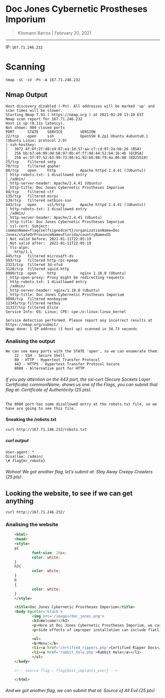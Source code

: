 # Doc Jones Cybernetic Prostheses Imporium

> Klismann Barros | February 20, 2021

--------------------------

IP: `167.71.246.232`

# Scanning

`
nmap -sC -sV -Pn -A 167.71.246.232
`

## Nmap Output

	Host discovery disabled (-Pn). All addresses will be marked 'up' and scan times will be slower.
	Starting Nmap 7.91 ( https://nmap.org ) at 2021-02-20 13:10 EST
	Nmap scan report for 167.71.246.232
	Host is up (0.11s latency).
	Not shown: 984 closed ports
	PORT      STATE    SERVICE        VERSION
	22/tcp    open     ssh            OpenSSH 8.2p1 Ubuntu 4ubuntu0.1 (Ubuntu Linux; protocol 2.0)
	| ssh-hostkey: 
	|   3072 4f:6f:2f:d8:e9:87:ea:1d:57:aa:c7:cd:07:2e:bb:26 (RSA)
	|   256 bb:b7:e6:09:dd:b8:97:0b:4f:ff:08:44:52:b4:1b:4b (ECDSA)
	|_  256 ec:5f:97:52:63:99:73:86:b1:92:66:88:f9:4a:86:08 (ED25519)
	25/tcp    filtered smtp
	70/tcp    filtered gopher
	80/tcp    open     http           Apache httpd 2.4.41 ((Ubuntu))
	| http-robots.txt: 1 disallowed entry 
	|_/admin/
	|_http-server-header: Apache/2.4.41 (Ubuntu)
	|_http-title: Doc Jones Cybernetic Prostheses Imporium
	84/tcp    filtered ctf
	135/tcp   filtered msrpc
	139/tcp   filtered netbios-ssn
	443/tcp   open     ssl/http       Apache httpd 2.4.41 ((Ubuntu))
	| http-robots.txt: 1 disallowed entry 
	|_/admin/
	|_http-server-header: Apache/2.4.41 (Ubuntu)
	|_http-title: Doc Jones Cybernetic Prostheses Imporium
	| ssl-cert: Subject: commonName=flag{selfsignedcert}/organizationName=Doc Jones/stateOrProvinceName=Florida/countryName=US
	| Not valid before: 2021-01-11T22:05:19
	|_Not valid after:  2022-01-11T22:05:19
	| tls-alpn: 
	|_  http/1.1
	445/tcp   filtered microsoft-ds
	593/tcp   filtered http-rpc-epmap
	2323/tcp  filtered 3d-nfsd
	3128/tcp  filtered squid-http
	8080/tcp  open     http           nginx 1.18.0 (Ubuntu)
	|_http-open-proxy: Proxy might be redirecting requests
	| http-robots.txt: 1 disallowed entry 
	|_/admin/
	|_http-server-header: nginx/1.18.0 (Ubuntu)
	|_http-title: Doc Jones Cybernetic Prostheses Imporium
	9898/tcp  filtered monkeycom
	12345/tcp filtered netbus
	31337/tcp filtered Elite
	Service Info: OS: Linux; CPE: cpe:/o:linux:linux_kernel

	Service detection performed. Please report any incorrect results at https://nmap.org/submit/ .
	Nmap done: 1 IP address (1 host up) scanned in 34.73 seconds

### Analising the output

	We can see many ports with the STATE 'open', so we can enumerate them:
		22 - SSH - Secure Shell
		80 - HTTP - Hypertext Transfer Protocol
		443 - HTTPS - Hypertext Transfer Protocol Secure
		8080 - Alternative port for HTTP

###### If you pay attention on the 443 port, the ssl-cert (Secure Sockets Layer Certificate) commonName, shows us one of the Flags, you can submit that flag at: Certificate of Authenticity (25 pts).


	The 8080 port has some disallowed entry at the robots.txt file, so we have are going to see this file.

#### Sneaking the /robots.txt

`
curl http://167.71.246.232/robots.txt
`

##### curl output

	User-agent: *
	Disallow: /admin/
	\# flag{mr_roboto}

###### Wohoa! We got another flag, let's submit at: Stay Away Creepy Crawlers (25 pts).

## Looking the website, to see if we can get anything

`
curl http://167.71.246.232/
`

### Analising the website

```HTML
	<html>
	<head>
	<style>
	p{
	        font-size: 20px;
	        color: white;
	}
	h3{
	        color: white;
	}
	b
	{
	        color: white;
	}
	</style>

	<title>Doc Jones Cybernetic Prostheses Imporium</title>
	<body bgcolor='black'>
	        <img src='/images/doc_jones.png'>
	        <h3>Welcome!</h3>
	        <p>Here at Doc Jones Cybernetic Prostheses Imporium, we carry only preem (not second hand - literally) cybernetic prosthesis.  We carry military grade (if you have the right <strike>amount of eddies</strike> credentials), civilian, and industrial augmentations.  If you can't find it, just ask!</p>
	        <p>Side effects of improper installation can include flatline, permanent paralysis, sizeable explosions which could cause collatoral damage, and cyberpsychosis.  But don't worry, because we maintain a gonk free list of Doc Jones certified ripper docs on our virtual portal.<p> 

	        <ul>
	        <b>Menu:</b>
	        <li><a href='certified_rippers.php'>Certified Ripper Docs</a></li>
	        <li><a href='rabbit_hole.php'>Rabbit Hole</a></li>
	        </ul>
	</body>
	
	<!-- source flag : flag{best_implants_ever} -->

	</html>
```

###### And we got another flag, we can submit that at: Source of All Evil (25 pts)

